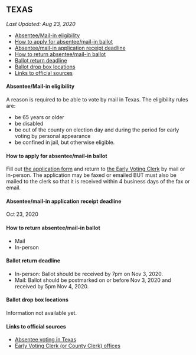 ## TEXAS

*Last Updated: Aug 23, 2020*

* [Absentee/Mail-in eligibility](#absenteemail-in-eligibility)
* [How to apply for absentee/mail-in ballot](#how-to-apply-for-absenteemail-in-ballot)
* [Absentee/mail-in application receipt deadline](#absenteemail-in-application-receipt-deadline)
* [How to return absentee/mail-in ballot](#how-to-return-absenteemail-in-ballot)
* [Ballot return deadline](#ballot-return-deadline)
* [Ballot drop box locations](#ballot-drop-box-locations)
* [Links to official sources](#links-to-official-sources)


#### Absentee/Mail-in eligibility
A reason is required to be able to vote by mail in Texas. The eligibility rules are:
* be 65 years or older
* be disabled
* be out of the county on election day and during the period for early voting by personal appearance 
* be confined in jail, but otherwise eligible.


#### How to apply for absentee/mail-in ballot
Fill out [the application form](https://webservices.sos.state.tx.us/forms/5-15f.pdf) and return to [the Early Voting Clerk](https://www.sos.texas.gov/elections/voter/county.shtml) by mail or in-person. The application may be faxed or emailed BUT must also be mailed to the clerk so that it is received within 4 business days of the fax or email.


#### Absentee/mail-in application receipt deadline
Oct 23, 2020


#### How to return absentee/mail-in ballot
* Mail
* In-person


#### Ballot return deadline
* In-person: Ballot should be received by 7pm on Nov 3, 2020.
* Mail: Ballot should be postmarked on or before Nov 3, 2020 and received by 5pm Nov 4, 2020.


#### Ballot drop box locations
Information not available yet.


#### Links to official sources
* [Absentee voting in Texas](https://www.sos.texas.gov/elections/voter/reqabbm.shtml)
* [Early Voting Clerk (or County Clerk) offices](https://www.sos.texas.gov/elections/voter/county.shtml)

